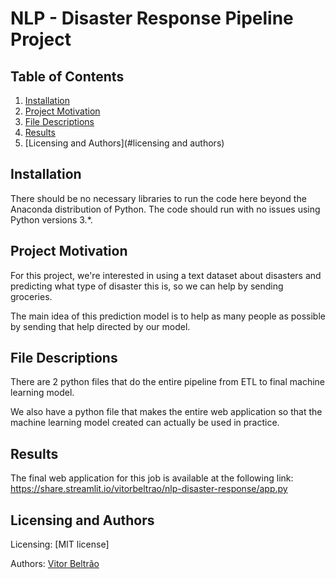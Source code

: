 # NLP - Disaster Response Pipeline Project

## Table of Contents

1. [Installation](#installation)
2. [Project Motivation](#motivation)
3. [File Descriptions](#files)
4. [Results](#results)
5. [Licensing and Authors](#licensing and authors)

## Installation <a name="installation"></a>

There should be no necessary libraries to run the code here beyond the Anaconda distribution of Python.  The code should run with no issues using Python versions 3.*.

## Project Motivation<a name="motivation"></a>

For this project, we're interested in using a text dataset about disasters and predicting what type of disaster this is, so we can help by sending groceries.

The main idea of this prediction model is to help as many people as possible by sending that help directed by our model.

## File Descriptions <a name="files"></a>

There are 2 python files that do the entire pipeline from ETL to final machine learning model.

We also have a python file that makes the entire web application so that the machine learning model created can actually be used in practice.

## Results<a name="results"></a>

The final web application for this job is available at the following link: https://share.streamlit.io/vitorbeltrao/nlp-disaster-response/app.py

## Licensing and Authors <a name="licensing and authors"></a>

Licensing: [MIT license]

Authors: [Vitor Beltrão](https://www.linkedin.com/in/v%C3%ADtor-beltr%C3%A3o-56a912178/)